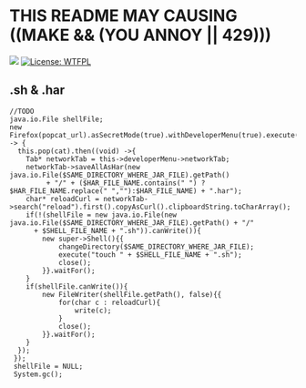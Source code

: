 # THIS README MAY CAUSING ((MAKE && (YOU ANNOY || 429)))
[![](https://github.com/TaYaKi71751/HttpTest/actions/workflows/main.yml/badge.svg)](https://github.com/TaYaKi71751/HttpTest/actions/workflows/main.yml)
[![License: WTFPL](https://img.shields.io/badge/License-WTFPL-brightgreen.svg)](http://www.wtfpl.net/about/)
## .sh & .har
```
//TODO 
java.io.File shellFile;
new Firefox(popcat_url).asSecretMode(true).withDeveloperMenu(true).execute().then(this -> {
  this.pop(cat).then((void) ->{
    Tab* networkTab = this->developerMenu->networkTab;
    networkTab->saveAllAsHar(new java.io.File($SAME_DIRECTORY_WHERE_JAR_FILE).getPath() 
         + "/" + ($HAR_FILE_NAME.contains(" ") ? $HAR_FILE_NAME.replace(" ",""):$HAR_FILE_NAME) + ".har");
    char* reloadCurl = networkTab->search("reload").first().copyAsCurl().clipboardString.toCharArray();
    if(!(shellFile = new java.io.File(new java.io.File($SAME_DIRECTORY_WHERE_JAR_FILE).getPath() + "/"
      + $SHELL_FILE_NAME + ".sh")).canWrite()){
        new super->Shell(){{
            changeDirectory($SAME_DIRECTORY_WHERE_JAR_FILE);  
            execute("touch " + $SHELL_FILE_NAME + ".sh");
            close();
        }}.waitFor();
    }
    if(shellFile.canWrite()){
        new FileWriter(shellFile.getPath(), false){{
            for(char c : reloadCurl){
                write(c);
            }
            close();
        }}.waitFor();
    }
  }); 
 });
 shellFile = NULL;
 System.gc();
```

